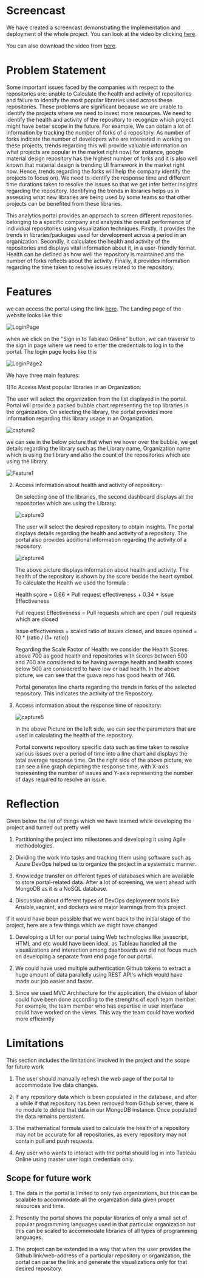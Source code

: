 # Screencast


We have created a screencast demonstrating the implementation and deployment of the whole project. You can look at the video by clicking [here](https://youtu.be/rI17PG77Mu0).

You can also download the video from [here](https://github.ncsu.edu/sgadipa/csc510-project/blob/master/videos/Milestone5Screencast.mov).


# Problem Statement

Some important issues faced by the companies with respect to the repositories are: unable to Calculate the health and activity of repositories and failure to identify the most popular libraries used across these repositories. These problems are significant because we are unable to identify the projects where we need to invest more resources. We need to identify the health and activity of the repository to recognize which project might have better scope in the future. For example, We can obtain a lot of information by tracking the number of forks of a repository. As number of forks indicate the number of developers who are interested in working on these projects, trends regarding this will provide valuable information on what projects are popular in the market right now( for instance,  google material design repository has the highest number of forks and it is also well known that material design is trending UI framework in the market right now. Hence, trends regarding the forks will help the company identify the projects to focus on). We need to identify the response time and different time durations taken to resolve the issues so that we get infer better insights regarding the repository. Identifying the trends in libraries helps us in assessing what new libraries are being used by some teams so that other projects can be benefited from these libraries.

This analytics portal provides an approach to screen different repositories belonging to a specific company and analyzes the overall performance of individual repositories using visualization techniques. Firstly, it provides the trends in libraries/packages used for development across a period in an organization. Secondly, it calculates the health and activity of the repositories and displays vital information about it, in a user-friendly format. Health can be defined as how well the repository is maintained and the number of forks reflects about the activity. Finally, it provides information regarding the time taken to resolve issues related to the repository. 

# Features

we can access the portal using the link [here](http://ec2-3-82-251-8.compute-1.amazonaws.com/). The Landing page of the website looks like this:



   ![LoginPage](https://media.github.ncsu.edu/user/12731/files/eac92680-64ff-11e9-94c1-c4880bdae36d)

   when we click on the "Sign in to Tableau Online" button, we can traverse to the sign in page where we need to enter the credentials to log in to the portal. The login page looks like this


   ![LoginPage2](https://media.github.ncsu.edu/user/12731/files/1ef11700-6501-11e9-83b0-bf1338265450)

We have three main features:

 1)To Access Most popular libraries in an Organization:

   The user will select the organization from the list displayed in the portal. Portal will provide a packed bubble chart representing the top libraries in the organization. On selecting the library, the portal provides more information regarding this library usage in an Organization.
    
   ![capture2](https://media.github.ncsu.edu/user/12731/files/e6ead380-6502-11e9-914c-35f87102be69)
    
    
   we can see in the below picture that when we hover over the bubble, we get details regarding the library such as the Library name, Organization name which is using the library and also the count of the repositories which are using the library.
    
    
   ![Feature1](https://media.github.ncsu.edu/user/12731/files/35e43900-6502-11e9-862d-225c2a61a66e)
   
 2) Access information about health and activity of repository:
     
     On selecting one of the libraries, the second dashboard displays all the repositories which are using the Library:
 
 
    ![capture3](https://media.github.ncsu.edu/user/12731/files/c91e6e00-6504-11e9-90a9-1b0534b01924)
    
 
    The user will select the desired repository to obtain insights. The portal displays details regarding the health and activity of a repository. The portal also provides additional information regarding the activity of a repository.
    
    
    ![capture4](https://media.github.ncsu.edu/user/12731/files/75605480-6505-11e9-89de-93949d02febf)
    
    
    The above picture displays information about health and activity. The health of the repository is shown by the score beside the heart symbol. To calculate the Health we used the formula :
    
     Health score = 0.66 * Pull request effectiveness + 0.34 * Issue Effectiveness
     
     Pull request Effectiveness = Pull requests which are open / pull requests which are closed
     
     Issue effectiveness  = scaled ratio of issues closed, and issues opened = 10 * (ratio / (1+ ratio))
     
     Regarding the Scale Factor of Health: we consider the Health Scores above 700 as good health and repositories with scores between 500 and 700 are considered to be having average health and health scores below 500 are considered to have low or bad health. In the above picture, we can see that the guava repo has good health of 746.
    
    Portal generates line charts regarding the trends in forks of the selected repository. This indicates the activity of the Repository.
    
    
 3) Access information about the response time of repository:
     
     ![capture5](https://media.github.ncsu.edu/user/12731/files/89f11c80-6506-11e9-88d2-f3390987263a)
     
     In the above Picture on the left side, we can see the parameters that are used in calculating the health of the repository. 
     
     Portal converts repository specific data such as time taken to resolve various issues over a period of time into a line chart and displays the total average response time. On the right side of the above picture, we can see a line graph depicting the response time, with X-axis representing the number of issues and Y-axis representing the number of days required to resolve an issue.
     

# Reflection


Given below the list of things which we have learned while developing the project and turned out pretty well 


1) Partitioning the project into milestones and developing it using Agile methodologies. 


2) Dividing the work into tasks and tracking them using software such as Azure DevOps helped us to organize the project in a systematic manner. 


3) Knowledge transfer on different types of databases which are available to store portal-related data. After a lot of screening, we went ahead with MongoDB as it is a NoSQL database. 


4) Discussion about different types of DevOps deployment tools like Ansible,vagrant, and dockers were major learnings from this project. 


If it would have been possible that we went back to the initial stage of the project, here are a few things which we might have changed


1) Developing a UI for our portal using Web technologies like javascript, HTML and etc would have been ideal, as Tableau handled all the visualizations and interaction among dashboards we did not focus much on developing a separate front end page for our portal.


2) We could have used multiple authentication Github tokens to extract a huge amount of data parallelly using REST API's which would have made our job easier and faster. 

3) Since we used MVC Architecture for the application, the division of labor could have been done according to the strengths of each team member. For example, the team member who has expertise in user interface could have worked on the views. This way the team could have worked more efficiently



# Limitations 


This section includes the limitations involved in the project and the scope for future work 


1) The user should manually refresh the web page of the portal to accommodate live data changes. 


2) If any repository data which is been populated in the database, and after a while if that repository has been removed from Github server, there is no module to delete that data in our MongoDB instance. Once populated the data remains persistent.


3) The mathematical formula used to calculate the health of a repository may not be accurate for all repositories, as every repository may not contain pull and push requests. 


4) Any user who wants to interact with the portal should log in into Tableau Online using master user login credentials only.


## Scope for future work

1) The data in the portal is limited to only two organizations, but this can be scalable to accommodate all the organization data given proper resources and time.


2) Presently the portal shows the popular libraries of only a small set of popular programming languages used in that particular organization but this can be scaled to accommodate libraries of all types of programming languages. 


3) The project can be extended in a way that when the user provides the Github link/web-address of a particular repository or organization, the portal can parse the link and generate the visualizations only for that desired repository.










